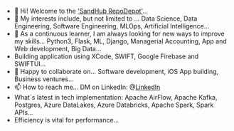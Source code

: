 - 👋 Hi! Welcome to the ['SandHub RepoDepot'](https://github.com/manoritesandeep/)...
- 👀 My interests include, but not limited to ... Data Science, Data Engineering, Software Engineering, MLOps, Artificial Intelligence...
- 🌱 As a continuous learner, I am always looking for new ways to improve my skills... Python3, Flask, ML, Django, Managerial Accounting, App and Web development, Big Data...
- Building application using XCode, SWIFT, Google Firebase and SWIFTUI...
- 💞️ Happy to collaborate on... Software development, iOS App building, Business ventures...
- 📫 How to reach me... DM on LinkedIn: @[LinkedIn](www.linkedin.com/in/sandeepsolanki)
- What`s latest in tech implementation: Apache AirFlow, Apache Kafka, Postgres, Azure DataLakes, Azure Databricks, Apache Spark, Spark APIs...
- Efficiency is vital for performance...

<!---
manoritesandeep/manoritesandeep is a ✨ special ✨ repository because its `README.md` (this file) appears on your GitHub profile.
You can click the Preview link to take a look at your changes.
--->
